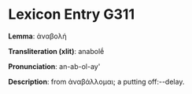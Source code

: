 # Lexicon Entry G311

**Lemma**: ἀναβολή

**Transliteration (xlit)**: anabolḗ

**Pronunciation**: an-ab-ol-ay'

**Description**:
from ἀναβάλλομαι; a putting off:--delay.
